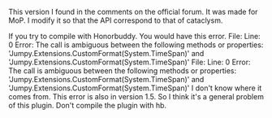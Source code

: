 This version I found in the comments on the official forum. It was made for MoP. 
I modify it so that the API correspond to that of cataclysm.

If you try to compile with Honorbuddy. You would have this error. 
File:  Line: 0 Error: The call is ambiguous between the following methods or properties: 'Jumpy.Extensions.CustomFormat(System.TimeSpan)' and 'Jumpy.Extensions.CustomFormat(System.TimeSpan)'
File:  Line: 0 Error: The call is ambiguous between the following methods or properties: 'Jumpy.Extensions.CustomFormat(System.TimeSpan)' and 'Jumpy.Extensions.CustomFormat(System.TimeSpan)'
I don't know where it comes from. This error is also in version 1.5. So I think it's a general problem of this plugin.
Don't compile the plugin with hb.